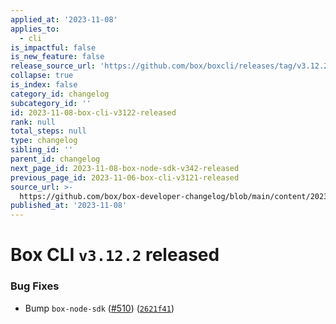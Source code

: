 ```yaml
---
applied_at: '2023-11-08'
applies_to:
  - cli
is_impactful: false
is_new_feature: false
release_source_url: 'https://github.com/box/boxcli/releases/tag/v3.12.2'
collapse: true
is_index: false
category_id: changelog
subcategory_id: ''
id: 2023-11-08-box-cli-v3122-released
rank: null
total_steps: null
type: changelog
sibling_id: ''
parent_id: changelog
next_page_id: 2023-11-08-box-node-sdk-v342-released
previous_page_id: 2023-11-06-box-cli-v3121-released
source_url: >-
  https://github.com/box/box-developer-changelog/blob/main/content/2023/11-08-box-cli-v3122-released.md
published_at: '2023-11-08'
---
```

# Box CLI `v3.12.2` released

### Bug Fixes

* Bump `box-node-sdk` ([#510][1]) ([`2621f41`][2])

[1]: https://github.com/box/boxcli/issues/510

[2]: https://github.com/box/boxcli/commit/2621f4121999ff6e9d0cc0c391dfd3aa93aefe49